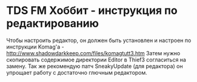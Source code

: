 TDS FM Хоббит - инструкция по редактированию
============================================

Чтобы настроить редактор, он должен быть установлен и настроен по инструкции
Komag'a - http://www.shadowdarkkeep.com/files/komagtutt3.htm
Затем нужно скопировать содержимое директории Editor в Thief3
согласиться на замену.
Так же рекомендую патч SneakyUpdate (для редактора) он упрощает работу
с достаточно глючным редактором.
